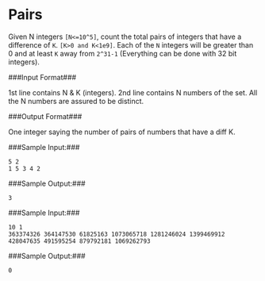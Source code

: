 Pairs
=====

Given N integers `[N<=10^5]`, count the total pairs of integers that have a difference of `K`. `[K>0 and K<1e9]`. Each of the `N` integers will be greater than 0 and at least `K` away from `2^31-1` (Everything can be done with 32 bit integers).

###Input Format###

1st line contains N & K (integers).
2nd line contains N numbers of the set. All the N numbers are assured to be distinct.

###Output Format###

One integer saying the number of pairs of numbers that have a diff K.

###Sample Input:###

```
5 2  
1 5 3 4 2  
```

###Sample Output:###

```
3
```

###Sample Input:###

```
10 1
363374326 364147530 61825163 1073065718 1281246024 1399469912 428047635 491595254 879792181 1069262793 
```

###Sample Output:###

```
0
```
